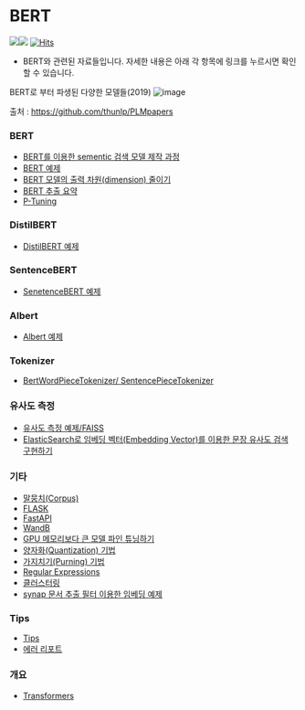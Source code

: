 # BERT
<img src="https://img.shields.io/badge/Pytorch-EE4C2C?style=flat-square&logo=Pytorch&logoColor=white"/><img src="https://img.shields.io/badge/Python-3766AB?style=flat-square&logo=Python&logoColor=white"/></a>
[![Hits](https://hits.seeyoufarm.com/api/count/incr/badge.svg?url=https%3A%2F%2Fgithub.com%2Fkobongsoo%2FBERT&count_bg=%2379C83D&title_bg=%23555555&icon=&icon_color=%23E7E7E7&title=hits&edge_flat=false)](https://hits.seeyoufarm.com)
- BERT와 관련된 자료들입니다. 자세한 내용은 아래 각 항목에 링크를 누르시면 확인할 수 있습니다.

BERT로 부터 파생된 다양한 모델들(2019)
![image](https://user-images.githubusercontent.com/93692701/171560810-a7e7a8bc-a101-459e-9c59-d29dc31e5b2f.png)

출처 : https://github.com/thunlp/PLMpapers

### BERT 
- [BERT를 이용한 sementic 검색 모델 제작 과정](https://github.com/kobongsoo/BERT/tree/master)
- [BERT 예제](https://github.com/kobongsoo/BERT/tree/master/bert)
- [BERT 모델의 출력 차원(dimension) 줄이기](https://github.com/kobongsoo/BERT/tree/master/mymodel)
- [BERT 추출 요약](https://github.com/kobongsoo/BERT/tree/master/summarizer)
- [P-Tuning](https://github.com/kobongsoo/BERT/tree/master/p-tuning)

### DistilBERT
- [DistilBERT 예제](https://github.com/kobongsoo/BERT/tree/master/distilbert)

### SentenceBERT
- [SenetenceBERT 예제](https://github.com/kobongsoo/BERT/tree/master/sbert)

### Albert
- [Albert 예제](https://github.com/kobongsoo/BERT/tree/master/albert)

### Tokenizer
- [BertWordPieceTokenizer/ SentencePieceTokenizer](https://github.com/kobongsoo/BERT/tree/master/tokenizer_sample)

### 유사도 측정
- [유사도 측정 예제/FAISS](https://github.com/kobongsoo/BERT/tree/master/embedding_sample)
- [ElasticSearch로 임베딩 벡터(Embedding Vector)를 이용한 문장 유사도 검색 구현하기](https://github.com/kobongsoo/BERT/tree/master/elasticsearch)

### 기타
- [말뭉치(Corpus)](https://github.com/kobongsoo/BERT/tree/master/corpus_sample)
- [FLASK](https://github.com/kobongsoo/BERT/tree/master/Flask)
- [FastAPI](https://github.com/kobongsoo/BERT/tree/master/FastAPI)
- [WandB](https://github.com/kobongsoo/WandB/tree/master)
- [GPU 메모리보다 큰 모델 파인 튜닝하기](https://github.com/kobongsoo/GPUTech/tree/master)
- [양자화(Quantization) 기법](https://github.com/kobongsoo/BERT/tree/master/Quantization)
- [가지치기(Purning) 기법](https://github.com/kobongsoo/BERT/tree/master/pruning)
- [Regular Expressions](https://github.com/kobongsoo/BERT/blob/master/Regular_Expessions)
- [클러스터링](https://github.com/kobongsoo/BERT/tree/master/clustering)
- [synap 문서 추출 필터 이용한 임베딩 예제](https://github.com/kobongsoo/BERT/tree/master/synap)

### Tips
- [Tips](https://github.com/kobongsoo/BERT/tree/master/tips)
- [에러 리포트](https://github.com/kobongsoo/BERT/blob/master/ERRORREPORT.md)

### 개요
- [Transformers](https://github.com/kobongsoo/BERT/blob/master/TRANSFORMERS.md)

